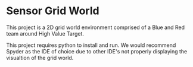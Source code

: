 # Sensor Grid World

This project is a 2D grid world environment comprised of a Blue and Red team around High Value Target.

This project requires python to install and run. We would recommend Spyder as the IDE of choice due to other IDE's not properly displaying the visualtion of the grid world. 
